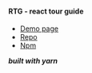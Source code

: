 #### RTG - react tour guide

- [Demo page](https://robert8888.github.io/rtg-demo)
- [Repo](https://github.com/robert8888/react-tour-guide)
- [Npm](https://www.npmjs.com/package/react-rtg)



***built with yarn***